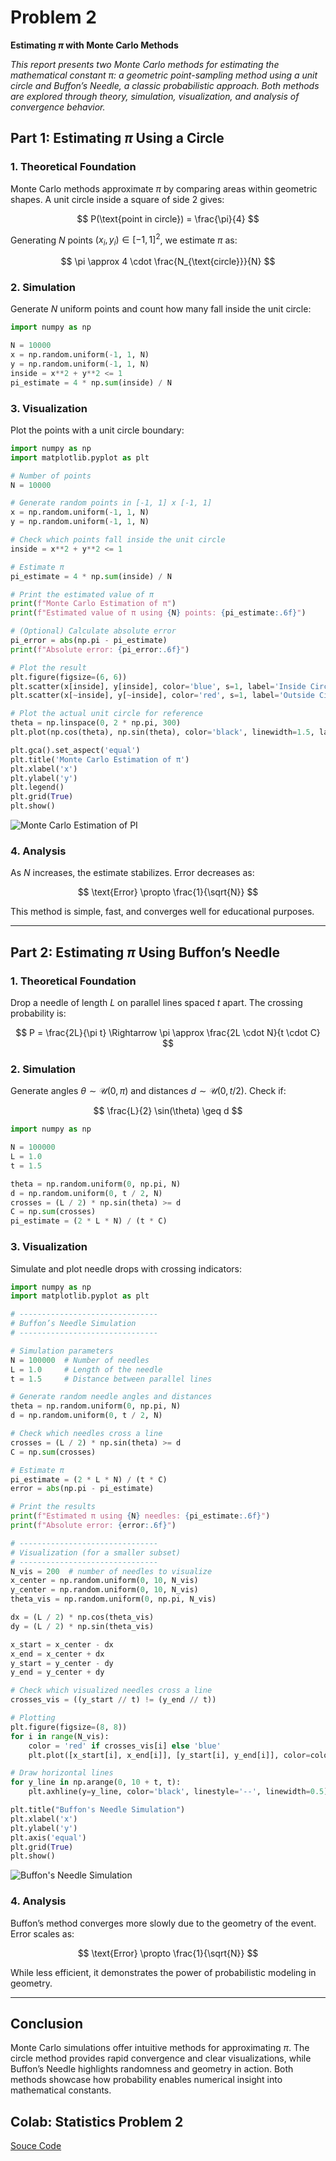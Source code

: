 # Problem 2

**Estimating $\pi$ with Monte Carlo Methods**

*This report presents two Monte Carlo methods for estimating the mathematical constant $\pi$: a geometric point-sampling method using a unit circle and Buffon’s Needle, a classic probabilistic approach. Both methods are explored through theory, simulation, visualization, and analysis of convergence behavior.*

## Part 1: Estimating $\pi$ Using a Circle

### 1. Theoretical Foundation

Monte Carlo methods approximate $\pi$ by comparing areas within geometric shapes. A unit circle inside a square of side 2 gives:

$$
P(\text{point in circle}) = \frac{\pi}{4}
$$

Generating $N$ points $(x_i, y_i) \in [-1, 1]^2$, we estimate $\pi$ as:

$$
\pi \approx 4 \cdot \frac{N_{\text{circle}}}{N}
$$

### 2. Simulation

Generate $N$ uniform points and count how many fall inside the unit circle:

```python
import numpy as np

N = 10000
x = np.random.uniform(-1, 1, N)
y = np.random.uniform(-1, 1, N)
inside = x**2 + y**2 <= 1
pi_estimate = 4 * np.sum(inside) / N
```

### 3. Visualization

Plot the points with a unit circle boundary:

```python
import numpy as np
import matplotlib.pyplot as plt

# Number of points
N = 10000

# Generate random points in [-1, 1] x [-1, 1]
x = np.random.uniform(-1, 1, N)
y = np.random.uniform(-1, 1, N)

# Check which points fall inside the unit circle
inside = x**2 + y**2 <= 1

# Estimate π
pi_estimate = 4 * np.sum(inside) / N

# Print the estimated value of π
print(f"Monte Carlo Estimation of π")
print(f"Estimated value of π using {N} points: {pi_estimate:.6f}")

# (Optional) Calculate absolute error
pi_error = abs(np.pi - pi_estimate)
print(f"Absolute error: {pi_error:.6f}")

# Plot the result
plt.figure(figsize=(6, 6))
plt.scatter(x[inside], y[inside], color='blue', s=1, label='Inside Circle')
plt.scatter(x[~inside], y[~inside], color='red', s=1, label='Outside Circle')

# Plot the actual unit circle for reference
theta = np.linspace(0, 2 * np.pi, 300)
plt.plot(np.cos(theta), np.sin(theta), color='black', linewidth=1.5, label='Unit Circle')

plt.gca().set_aspect('equal')
plt.title('Monte Carlo Estimation of π')
plt.xlabel('x')
plt.ylabel('y')
plt.legend()
plt.grid(True)
plt.show()
```
![Monte Carlo Estimation of PI](../../_pics/Physics/6%20Statistics/Problem_2/monte-carlo-estimation-of-pi_v2.png)

### 4. Analysis

As $N$ increases, the estimate stabilizes. Error decreases as:

$$
\text{Error} \propto \frac{1}{\sqrt{N}}
$$

This method is simple, fast, and converges well for educational purposes.

---

## Part 2: Estimating $\pi$ Using Buffon’s Needle

### 1. Theoretical Foundation

Drop a needle of length $L$ on parallel lines spaced $t$ apart. The crossing probability is:

$$
P = \frac{2L}{\pi t} \Rightarrow \pi \approx \frac{2L \cdot N}{t \cdot C}
$$

### 2. Simulation

Generate angles $\theta \sim \mathcal{U}(0, \pi)$ and distances $d \sim \mathcal{U}(0, t/2)$. Check if:

$$
\frac{L}{2} \sin(\theta) \geq d
$$

```python
import numpy as np

N = 100000
L = 1.0
t = 1.5

theta = np.random.uniform(0, np.pi, N)
d = np.random.uniform(0, t / 2, N)
crosses = (L / 2) * np.sin(theta) >= d
C = np.sum(crosses)
pi_estimate = (2 * L * N) / (t * C)
```

### 3. Visualization

Simulate and plot needle drops with crossing indicators:

```python
import numpy as np
import matplotlib.pyplot as plt

# -------------------------------
# Buffon’s Needle Simulation
# -------------------------------

# Simulation parameters
N = 100000  # Number of needles
L = 1.0     # Length of the needle
t = 1.5     # Distance between parallel lines

# Generate random needle angles and distances
theta = np.random.uniform(0, np.pi, N)
d = np.random.uniform(0, t / 2, N)

# Check which needles cross a line
crosses = (L / 2) * np.sin(theta) >= d
C = np.sum(crosses)

# Estimate π
pi_estimate = (2 * L * N) / (t * C)
error = abs(np.pi - pi_estimate)

# Print the results
print(f"Estimated π using {N} needles: {pi_estimate:.6f}")
print(f"Absolute error: {error:.6f}")

# -------------------------------
# Visualization (for a smaller subset)
# -------------------------------
N_vis = 200  # number of needles to visualize
x_center = np.random.uniform(0, 10, N_vis)
y_center = np.random.uniform(0, 10, N_vis)
theta_vis = np.random.uniform(0, np.pi, N_vis)

dx = (L / 2) * np.cos(theta_vis)
dy = (L / 2) * np.sin(theta_vis)

x_start = x_center - dx
x_end = x_center + dx
y_start = y_center - dy
y_end = y_center + dy

# Check which visualized needles cross a line
crosses_vis = ((y_start // t) != (y_end // t))

# Plotting
plt.figure(figsize=(8, 8))
for i in range(N_vis):
    color = 'red' if crosses_vis[i] else 'blue'
    plt.plot([x_start[i], x_end[i]], [y_start[i], y_end[i]], color=color, linewidth=1)

# Draw horizontal lines
for y_line in np.arange(0, 10 + t, t):
    plt.axhline(y=y_line, color='black', linestyle='--', linewidth=0.5)

plt.title("Buffon's Needle Simulation")
plt.xlabel('x')
plt.ylabel('y')
plt.axis('equal')
plt.grid(True)
plt.show()
```
![Buffon's Needle Simulation](../../_pics/Physics/6%20Statistics/Problem_2/buffon-needle-simulation_v2.png)

### 4. Analysis

Buffon’s method converges more slowly due to the geometry of the event. Error scales as:

$$
\text{Error} \propto \frac{1}{\sqrt{N}}
$$

While less efficient, it demonstrates the power of probabilistic modeling in geometry.

---

## Conclusion

Monte Carlo simulations offer intuitive methods for approximating $\pi$. The circle method provides rapid convergence and clear visualizations, while Buffon’s Needle highlights randomness and geometry in action. Both methods showcase how probability enables numerical insight into mathematical constants.

## Colab: Statistics Problem 2
[Souce Code](https://colab.research.google.com/drive/1qac6E1WaORLxslxGJ4dQI_IMBSB2R73m?usp=sharing)
